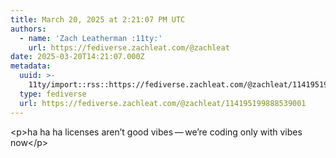 ```yaml
---
title: March 20, 2025 at 2:21:07 PM UTC
authors:
  - name: 'Zach Leatherman :11ty:'
    url: https://fediverse.zachleat.com/@zachleat
date: 2025-03-20T14:21:07.000Z
metadata:
  uuid: >-
    11ty/import::rss::https://fediverse.zachleat.com/@zachleat/114195199888539001
  type: fediverse
  url: https://fediverse.zachleat.com/@zachleat/114195199888539001
---
```

\<p>ha ha ha licenses aren’t good vibes — we’re coding only with vibes now\</p>